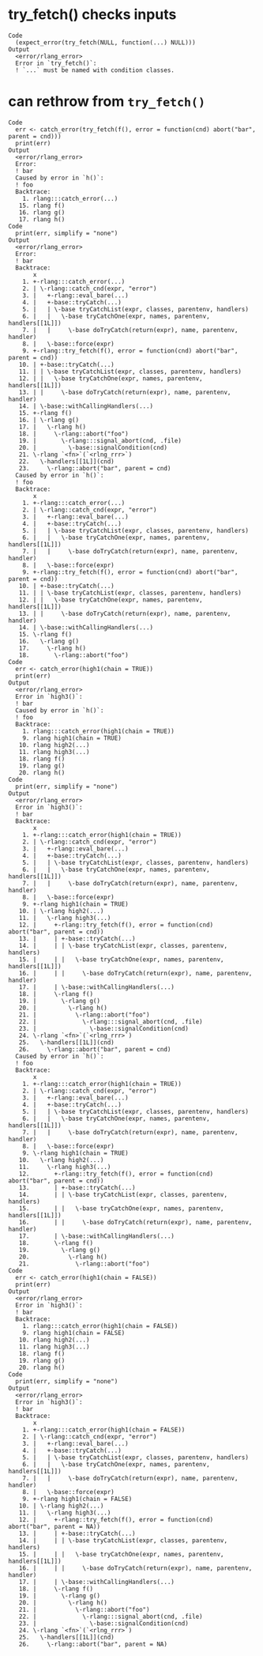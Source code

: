 # try_fetch() checks inputs

    Code
      (expect_error(try_fetch(NULL, function(...) NULL)))
    Output
      <error/rlang_error>
      Error in `try_fetch()`:
      ! `...` must be named with condition classes.

# can rethrow from `try_fetch()`

    Code
      err <- catch_error(try_fetch(f(), error = function(cnd) abort("bar", parent = cnd)))
      print(err)
    Output
      <error/rlang_error>
      Error:
      ! bar
      Caused by error in `h()`:
      ! foo
      Backtrace:
        1. rlang:::catch_error(...)
       15. rlang f()
       16. rlang g()
       17. rlang h()
    Code
      print(err, simplify = "none")
    Output
      <error/rlang_error>
      Error:
      ! bar
      Backtrace:
           x
        1. +-rlang:::catch_error(...)
        2. | \-rlang::catch_cnd(expr, "error")
        3. |   +-rlang::eval_bare(...)
        4. |   +-base::tryCatch(...)
        5. |   | \-base tryCatchList(expr, classes, parentenv, handlers)
        6. |   |   \-base tryCatchOne(expr, names, parentenv, handlers[[1L]])
        7. |   |     \-base doTryCatch(return(expr), name, parentenv, handler)
        8. |   \-base::force(expr)
        9. +-rlang::try_fetch(f(), error = function(cnd) abort("bar", parent = cnd))
       10. | +-base::tryCatch(...)
       11. | | \-base tryCatchList(expr, classes, parentenv, handlers)
       12. | |   \-base tryCatchOne(expr, names, parentenv, handlers[[1L]])
       13. | |     \-base doTryCatch(return(expr), name, parentenv, handler)
       14. | \-base::withCallingHandlers(...)
       15. +-rlang f()
       16. | \-rlang g()
       17. |   \-rlang h()
       18. |     \-rlang::abort("foo")
       19. |       \-rlang:::signal_abort(cnd, .file)
       20. |         \-base::signalCondition(cnd)
       21. \-rlang `<fn>`(`<rlng_rrr>`)
       22.   \-handlers[[1L]](cnd)
       23.     \-rlang::abort("bar", parent = cnd)
      Caused by error in `h()`:
      ! foo
      Backtrace:
           x
        1. +-rlang:::catch_error(...)
        2. | \-rlang::catch_cnd(expr, "error")
        3. |   +-rlang::eval_bare(...)
        4. |   +-base::tryCatch(...)
        5. |   | \-base tryCatchList(expr, classes, parentenv, handlers)
        6. |   |   \-base tryCatchOne(expr, names, parentenv, handlers[[1L]])
        7. |   |     \-base doTryCatch(return(expr), name, parentenv, handler)
        8. |   \-base::force(expr)
        9. +-rlang::try_fetch(f(), error = function(cnd) abort("bar", parent = cnd))
       10. | +-base::tryCatch(...)
       11. | | \-base tryCatchList(expr, classes, parentenv, handlers)
       12. | |   \-base tryCatchOne(expr, names, parentenv, handlers[[1L]])
       13. | |     \-base doTryCatch(return(expr), name, parentenv, handler)
       14. | \-base::withCallingHandlers(...)
       15. \-rlang f()
       16.   \-rlang g()
       17.     \-rlang h()
       18.       \-rlang::abort("foo")
    Code
      err <- catch_error(high1(chain = TRUE))
      print(err)
    Output
      <error/rlang_error>
      Error in `high3()`:
      ! bar
      Caused by error in `h()`:
      ! foo
      Backtrace:
        1. rlang:::catch_error(high1(chain = TRUE))
        9. rlang high1(chain = TRUE)
       10. rlang high2(...)
       11. rlang high3(...)
       18. rlang f()
       19. rlang g()
       20. rlang h()
    Code
      print(err, simplify = "none")
    Output
      <error/rlang_error>
      Error in `high3()`:
      ! bar
      Backtrace:
           x
        1. +-rlang:::catch_error(high1(chain = TRUE))
        2. | \-rlang::catch_cnd(expr, "error")
        3. |   +-rlang::eval_bare(...)
        4. |   +-base::tryCatch(...)
        5. |   | \-base tryCatchList(expr, classes, parentenv, handlers)
        6. |   |   \-base tryCatchOne(expr, names, parentenv, handlers[[1L]])
        7. |   |     \-base doTryCatch(return(expr), name, parentenv, handler)
        8. |   \-base::force(expr)
        9. +-rlang high1(chain = TRUE)
       10. | \-rlang high2(...)
       11. |   \-rlang high3(...)
       12. |     +-rlang::try_fetch(f(), error = function(cnd) abort("bar", parent = cnd))
       13. |     | +-base::tryCatch(...)
       14. |     | | \-base tryCatchList(expr, classes, parentenv, handlers)
       15. |     | |   \-base tryCatchOne(expr, names, parentenv, handlers[[1L]])
       16. |     | |     \-base doTryCatch(return(expr), name, parentenv, handler)
       17. |     | \-base::withCallingHandlers(...)
       18. |     \-rlang f()
       19. |       \-rlang g()
       20. |         \-rlang h()
       21. |           \-rlang::abort("foo")
       22. |             \-rlang:::signal_abort(cnd, .file)
       23. |               \-base::signalCondition(cnd)
       24. \-rlang `<fn>`(`<rlng_rrr>`)
       25.   \-handlers[[1L]](cnd)
       26.     \-rlang::abort("bar", parent = cnd)
      Caused by error in `h()`:
      ! foo
      Backtrace:
           x
        1. +-rlang:::catch_error(high1(chain = TRUE))
        2. | \-rlang::catch_cnd(expr, "error")
        3. |   +-rlang::eval_bare(...)
        4. |   +-base::tryCatch(...)
        5. |   | \-base tryCatchList(expr, classes, parentenv, handlers)
        6. |   |   \-base tryCatchOne(expr, names, parentenv, handlers[[1L]])
        7. |   |     \-base doTryCatch(return(expr), name, parentenv, handler)
        8. |   \-base::force(expr)
        9. \-rlang high1(chain = TRUE)
       10.   \-rlang high2(...)
       11.     \-rlang high3(...)
       12.       +-rlang::try_fetch(f(), error = function(cnd) abort("bar", parent = cnd))
       13.       | +-base::tryCatch(...)
       14.       | | \-base tryCatchList(expr, classes, parentenv, handlers)
       15.       | |   \-base tryCatchOne(expr, names, parentenv, handlers[[1L]])
       16.       | |     \-base doTryCatch(return(expr), name, parentenv, handler)
       17.       | \-base::withCallingHandlers(...)
       18.       \-rlang f()
       19.         \-rlang g()
       20.           \-rlang h()
       21.             \-rlang::abort("foo")
    Code
      err <- catch_error(high1(chain = FALSE))
      print(err)
    Output
      <error/rlang_error>
      Error in `high3()`:
      ! bar
      Backtrace:
        1. rlang:::catch_error(high1(chain = FALSE))
        9. rlang high1(chain = FALSE)
       10. rlang high2(...)
       11. rlang high3(...)
       18. rlang f()
       19. rlang g()
       20. rlang h()
    Code
      print(err, simplify = "none")
    Output
      <error/rlang_error>
      Error in `high3()`:
      ! bar
      Backtrace:
           x
        1. +-rlang:::catch_error(high1(chain = FALSE))
        2. | \-rlang::catch_cnd(expr, "error")
        3. |   +-rlang::eval_bare(...)
        4. |   +-base::tryCatch(...)
        5. |   | \-base tryCatchList(expr, classes, parentenv, handlers)
        6. |   |   \-base tryCatchOne(expr, names, parentenv, handlers[[1L]])
        7. |   |     \-base doTryCatch(return(expr), name, parentenv, handler)
        8. |   \-base::force(expr)
        9. +-rlang high1(chain = FALSE)
       10. | \-rlang high2(...)
       11. |   \-rlang high3(...)
       12. |     +-rlang::try_fetch(f(), error = function(cnd) abort("bar", parent = NA))
       13. |     | +-base::tryCatch(...)
       14. |     | | \-base tryCatchList(expr, classes, parentenv, handlers)
       15. |     | |   \-base tryCatchOne(expr, names, parentenv, handlers[[1L]])
       16. |     | |     \-base doTryCatch(return(expr), name, parentenv, handler)
       17. |     | \-base::withCallingHandlers(...)
       18. |     \-rlang f()
       19. |       \-rlang g()
       20. |         \-rlang h()
       21. |           \-rlang::abort("foo")
       22. |             \-rlang:::signal_abort(cnd, .file)
       23. |               \-base::signalCondition(cnd)
       24. \-rlang `<fn>`(`<rlng_rrr>`)
       25.   \-handlers[[1L]](cnd)
       26.     \-rlang::abort("bar", parent = NA)

